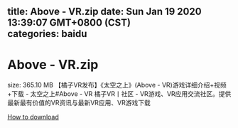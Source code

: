 
title: Above - VR.zip
date: Sun Jan 19 2020 13:39:07 GMT+0800 (CST)    
categories: baidu
---

# Above - VR.zip
size: 365.10 MB
 【橘子VR发布】《太空之上》(Above - VR)游戏详细介绍+视频+下载 - 太空之上#Above - VR 橘子VR丨社区 - VR游戏、VR应用交流社区。提供最新最有价值的VR资讯与最新VR应用、VR游戏下载
 

[How to download](https://bpcam.bemobtrk.com/go/2ceec3aa-1ca2-46d6-b9ff-aaa5c184517c?jno=1708)